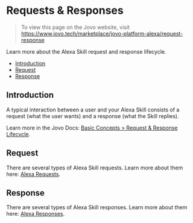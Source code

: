 # Requests & Responses

> To view this page on the Jovo website, visit https://www.jovo.tech/marketplace/jovo-platform-alexa/request-response

Learn more about the Alexa Skill request and response lifecycle.

* [Introduction](#introduction)
* [Request](#request)
* [Response](#response)

## Introduction

A typical interaction between a user and your Alexa Skill consists of a request (what the user wants) and a response (what the Skill replies).

Learn more in the Jovo Docs: [Basic Concepts > Request & Response Lifecycle](https://www.jovo.tech/docs/requests-responses).


## Request

There are several types of Alexa Skill requests. Learn more about them here: [Alexa Requests](./request.md).

## Response

There are several types of Alexa Skill responses. Learn more about them here: [Alexa Responses](./response.md).